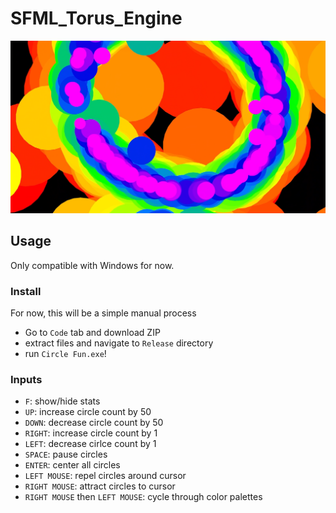 # SFML_Torus_Engine

[![V1 Video](CircleFunThumbnail2.png)](https://youtu.be/A9BMXKJ9-pg)

## Usage
Only compatible with Windows for now.

### Install
For now, this will be a simple manual process
* Go to `Code` tab and download ZIP
* extract files and navigate to `Release` directory
* run `Circle Fun.exe`!

### Inputs
* `F`: show/hide stats 
* `UP`: increase circle count by 50
* `DOWN`: decrease circle count by 50
* `RIGHT`: increase circle count by 1
* `LEFT`: decrease cirlce count by 1
* `SPACE`: pause circles
* `ENTER`: center all circles
* `LEFT MOUSE`: repel circles around cursor
* `RIGHT MOUSE`: attract circles to cursor
* `RIGHT MOUSE` then `LEFT MOUSE`: cycle through color palettes
